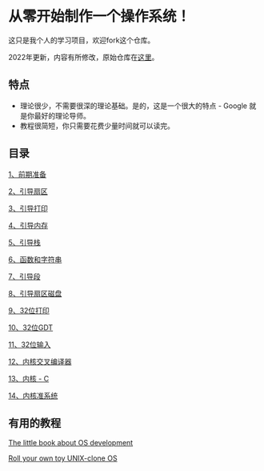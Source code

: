 # 从零开始制作一个操作系统！

这只是我个人的学习项目，欢迎fork这个仓库。

2022年更新，内容有所修改，原始仓库在[这里](https://github.com/cfenollosa/os-tutorial)。

## 特点

* 理论很少，不需要很深的理论基础。是的，这是一个很大的特点 - Google 就是你最好的理论导师。
* 教程很简短，你只需要花费少量时间就可以读完。

## 目录

[1、前期准备](https://github.com/yanull/os-guide-cn/tree/main/1.%E7%8E%AF%E5%A2%83%E5%87%86%E5%A4%87)

[2、引导扇区](https://github.com/yanull/os-guide-cn/blob/main/2.%E5%BC%95%E5%AF%BC%E6%89%87%E5%8C%BA)

[3、引导打印](https://github.com/yanull/os-guide-cn/blob/main/3.%E5%BC%95%E5%AF%BC%E6%89%93%E5%8D%B0)

[4、引导内存](https://github.com/yanull/os-guide-cn/blob/main/4.%E5%BC%95%E5%AF%BC%E5%86%85%E5%AD%98)

[5、引导栈](https://github.com/yanull/os-guide-cn/blob/main/5.%E5%BC%95%E5%AF%BC%E6%A0%88)

[6、函数和字符串](https://github.com/yanull/os-guide-cn/tree/main/6.%E5%87%BD%E6%95%B0%E5%92%8C%E5%AD%97%E7%AC%A6%E4%B8%B2)

[7、引导段](https://github.com/yanull/os-guide-cn/tree/main/7.%E5%BC%95%E5%AF%BC%E6%AE%B5)

[8、引导扇区磁盘](https://github.com/yanull/os-guide-cn/blob/main/8.%E5%BC%95%E5%AF%BC%E6%89%87%E5%8C%BA%E7%A3%81%E7%9B%98)

[9、32位打印](https://github.com/yanull/os-guide-cn/tree/main/9.32%E4%BD%8D%E6%89%93%E5%8D%B0)

[10、32位GDT](https://github.com/yanull/os-guide-cn/tree/main/10.32%E4%BD%8D-gdt)

[11、32位输入](https://github.com/yanull/os-guide-cn/tree/main/11.32%E4%BD%8D%E8%BE%93%E5%85%A5)

[12、内核交叉编译器](https://github.com/yanull/os-guide-cn/tree/main/12.%E5%86%85%E6%A0%B8%E4%BA%A4%E5%8F%89%E7%BC%96%E8%AF%91%E5%99%A8)

[13、内核 - C](https://github.com/yanull/os-guide-cn/tree/main/13.%E5%86%85%E6%A0%B8-C)

[14、内核准系统](https://github.com/yanull/os-guide-cn/tree/main/14.%E5%86%85%E6%A0%B8%E5%87%86%E7%B3%BB%E7%BB%9F)



## 有用的教程

[The little book about OS development](https://littleosbook.github.io/)

[Roll your own toy UNIX-clone OS](https://web.archive.org/web/20160412174753/http://www.jamesmolloy.co.uk/tutorial_html/index.html)


